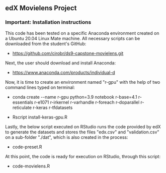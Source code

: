 ## edX Movielens Project

### Important: Installation instructions

This code has been tested on a specific Anaconda environment created on a Ubuntu 20.04 Linux Mate machine. All necessary scripts can be downloaded from the student's GitHub:

* https://github.com/cirobr/ds9-capstone-movielens.git

Next, the user should download and install Anaconda:

* https://www.anaconda.com/products/individual-d

Now, it is time to create an environment named "r-gpu" with the help of two command lines typed on terminal:

* conda create --name r-gpu python=3.9 notebook r-base=4.1 r-essentials r-e1071 r-irkernel r-varhandle r-foreach r-doparallel r-reticulate r-keras r-tfdatasets

* Rscript install-keras-gpu.R

Lastly, the below script executed on RStudio runs the code provided by edX to generate the datasets and stores the files "edx.csv" and "validation.csv" on a sub-folder "./dat", which is also created in the process:

* code-preset.R

At this point, the code is ready for execution on RStudio, through this script:

* code-movielens.R
